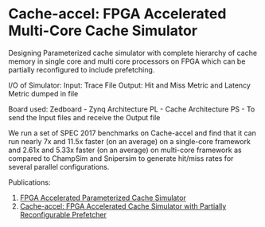 # Cache-accel: FPGA Accelerated Multi-Core Cache Simulator
Designing Parameterized cache simulator with complete hierarchy of cache memory in single core and multi core processors on FPGA which can be partially reconfigured to include prefetching.

I/O of Simulator:
Input: Trace File
Output: Hit and Miss Metric and Latency Metric dumped in file

Board used: Zedboard - Zynq Architecture 
PL - Cache Architecture
PS - To send the Input files and receive the Output file

We run a set of SPEC 2017 benchmarks on Cache-accel and find that it can run nearly 7x and 11.5x faster (on an average) on a single-core framework and 2.61x and 5.33x faster (on an average) on multi-core framework as compared to ChampSim and Snipersim to generate hit/miss rates for several parallel configurations. 

Publications:

1. [FPGA Accelerated Parameterized Cache Simulator](https://ieeexplore.ieee.org/abstract/document/9424272)
2. [Cache-accel: FPGA Accelerated Cache Simulator with Partially Reconfigurable Prefetcher](https://ieeexplore.ieee.org/abstract/document/9556421/)

